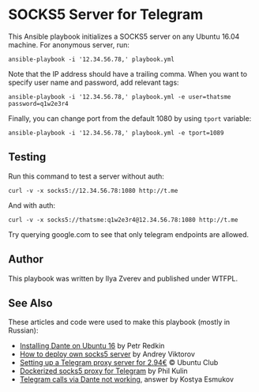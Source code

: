 # SOCKS5 Server for Telegram

This Ansible playbook initializes a SOCKS5 server on any Ubuntu 16.04 machine.
For anonymous server, run:

    ansible-playbook -i '12.34.56.78,' playbook.yml

Note that the IP address should have a trailing comma. When you want to specify
user name and password, add relevant tags:

    ansible-playbook -i '12.34.56.78,' playbook.yml -e user=thatsme password=q1w2e3r4

Finally, you can change port from the default 1080 by using `tport` variable:

    ansible-playbook -i '12.34.56.78,' playbook.yml -e tport=1089

## Testing

Run this command to test a server without auth:

    curl -v -x socks5://12.34.56.78:1080 http://t.me

And with auth:

    curl -v -x socks5://thatsme:q1w2e3r4@12.34.56.78:1080 http://t.me

Try querying google.com to see that only telegram endpoints are allowed.

## Author

This playbook was written by Ilya Zverev and published under WTFPL.

## See Also

These articles and code were used to make this playbook (mostly in Russian):

* [Installing Dante on Ubuntu 16](https://weril.me/index.php/2018/04/13/installation_and_using_dante_as_socks5_proxy_on_ubuntu_16/) by Petr Redkin
* [How to deploy own socks5 server](https://robot-review.ru/%D0%B3%D0%B0%D0%B9%D0%B4-%D0%BA%D0%B0%D0%BA-%D0%BF%D0%BE%D0%B4%D0%BD%D1%8F%D1%82%D1%8C-%D1%81%D0%B2%D0%BE%D0%B9-socks5-%D1%81%D0%B5%D1%80%D0%B2%D0%B5%D1%80-%D0%B4%D0%BB%D1%8F-telegram-e29761a68560) by Andrey Viktorov
* [Setting up a Telegram proxy server for 2.94€](https://ubuntuclub.org/nastroika-lichnogho-proxy-servera-dlia-telegram-za-2-94-euro/) © Ubuntu Club
* [Dockerized socks5 proxy for Telegram](https://github.com/schors/tgdante2) by Phil Kulin
* [Telegram calls via Dante not working](https://stackoverflow.com/questions/49855516/telegram-calls-via-dante-socks5-proxy-server-not-working), answer by Kostya Esmukov
